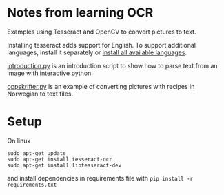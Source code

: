 # Notes from learning OCR

Examples using Tesseract and OpenCV to convert pictures to text. 

Installing tesseract adds support for English. To support additional languages, install it separately or [install all available languages](https://askubuntu.com/a/798492).

[introduction.py](introduction.py) is an introduction script to show how to parse text from an image with interactive python.

[oppskrifter.py](oppskrifter.py) is an example of converting pictures with recipes in Norwegian to text files. 

# Setup

On linux

```
sudo apt-get update
sudo apt-get install tesseract-ocr
sudo apt-get install libtesseract-dev
```

and install dependencies in requirements file with `pip install -r requirements.txt`